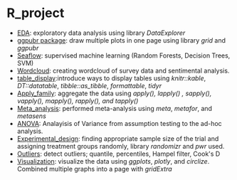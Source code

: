 # R_project
  - [EDA](EDA): exploratory data analysis using library *DataExplorer*
  - [ggpubr package](ggpubr): draw multiple plots in one page using library *grid* and *ggpubr*
  - [Seaflow](Seaflow): supervised machine learning (Random Forests, Decision Trees, SVM)
  - [Wordcloud](Wordcloud): creating wordcloud of survey data and sentimental analysis.
  - [table_display](table_display):introduce ways to display tables using *knitr::kable*, *DT::datatable*, *tibble::as_tibble*, *formattable*, *tidyr*
  - [Apply_family](Apply_family): aggregate the data using *apply(), lapply() , sapply(), vapply(), mapply(), rapply(), and tapply()* 
  - [Meta_analysis](Meta_analysis): performed meta-analysis using *meta*, *metafor*, and *metasens*  
  - [ANOVA](ANOVA): Analayisis of Variance from assumption testing to the ad-hoc analysis.
  - [Experimental_design](Experimental_design): finding appropriate sample size of the trial and assigning treatment groups randomly, library *randomizr* and *pwr* used.  
  - [Outliers](Outliers): detect outliers; quantile, percentiles, Hampel filter, Cook's D    
  - [Visualization](Visualization): visualize the data using *ggplots*, *plotly*, and *circlize*. Combined multiple graphs into a page with *gridExtra*
